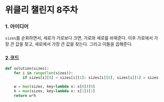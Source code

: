 # 위클리 챌린지 8주차

### 1. 아이디어

`sizes`를 순회하면서, 세로가 가로보다 크면, 가로와 세로를 바꿔준다. 이후 가로에서 가장 큰 값을 찾고, 세로에서 가장 큰 값을 찾는다. 그리고 이들을 곱해준다.

### 2.코드

```python
def solution(sizes):
    for i in range(len(sizes)):
        if sizes[i][0] < sizes[i][1]: sizes[i][0], sizes[i][1] = sizes[i][1], sizes[i][0]
    
    w = max(sizes, key=lambda x: x[0])[0]
    h = max(sizes, key=lambda x: x[1])[1]
    return w*h
```

